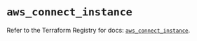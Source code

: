 # `aws_connect_instance`

Refer to the Terraform Registry for docs: [`aws_connect_instance`](https://registry.terraform.io/providers/hashicorp/aws/5.63.0/docs/resources/connect_instance).
